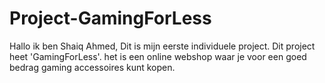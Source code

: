 # Project-GamingForLess
Hallo ik ben Shaiq Ahmed, Dit is mijn eerste individuele project. Dit project heet 'GamingForLess'. het is een online webshop waar je voor een goed bedrag gaming accessoires kunt kopen. 
